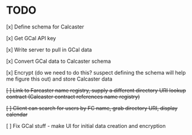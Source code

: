 # TODO

[x] Define schema for Calcaster

[x] Get GCal API key

[x] Write server to pull in GCal data

[x] Convert GCal data to Calcaster schema

[x] Encrypt (do we need to do this? suspect defining the schema will help me figure this out) and store Calcaster data

~~[ ] Link to Farcaster name registry, supply a different directory URI lookup contract (Calcaster contract references name registry)~~

~~[ ] Client can search for users by FC name, grab directory URI, display calendar~~

[ ] Fix GCal stuff - make UI for initial data creation and encryption